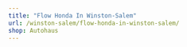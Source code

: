 ```yaml
---
title: "Flow Honda In Winston-Salem"
url: /winston-salem/flow-honda-in-winston-salem/
shop: Autohaus
---
```


